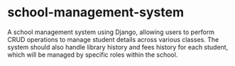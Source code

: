 # school-management-system
A school management system using Django, allowing users to perform CRUD operations to manage student details across various classes. The system should also handle library history and fees history for each student, which will be managed by specific roles within the school.
